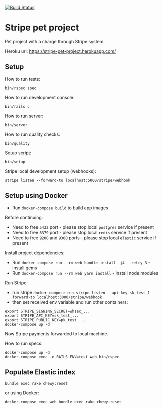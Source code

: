 [![Build Status](https://ruslankhabibullin.semaphoreci.com/badges/stripe_test/branches/master.svg)](https://ruslankhabibullin.semaphoreci.com/projects/stripe_test)

# Stripe pet project

Pet project with a charge through Stripe system.

Heroku url: https://stripe-pet-project.herokuapp.com/

## Setup

How to run tests:

```
bin/rspec spec
```

How to run development console:

```
bin/rails c
```

How to run server:

```
bin/server
```

How to run quality checks:

```
bin/quality
```

Setup script:

```
bin/setup
```

Stripe local development setup (webhooks):

```
stripe listen --forward-to localhost:5000/stripe/webhook
```

## Setup using Docker

- Run `docker-compose build` to build app images


Before continuing:
- Need to free `5432` port - please stop local `postgres` service if present
- Need to free `6379` port - please stop local `redis` service if present
- Need to free `9200` and `9300` ports - please stop local `elastic` service if present

Install project dependencies:

- Run `docker-compose run --rm web bundle install -j4 --retry 3` - install gems
- Run `docker-compose run --rm web yarn install` - install node modules

Run Stripe:
- run stripe `docker-compose run stripe listen --api-key sk_test_1 --forward-to localhost:3000/stripe/webhook`
- then set received env variable and run other containers:

```
export STRIPE_SIGNING_SECRET=whsec_...
export STRIPE_API_KEY=sk_test_...
export STRIPE_PUBLIC_KEY=pk_test_...
docker-compose up -d
```

Now Stripe payments forwarded to local machine.

How to run specs:

```
docker-compose up -d
docker-compose exec -e RAILS_ENV=test web bin/rspec
```

## Populate Elastic index

```
bundle exec rake chewy:reset
```

or using Docker:

```
docker-compose exec web bundle exec rake chewy:reset
```

